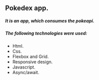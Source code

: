 ## Pokedex app.

##### It is an app, which consumes the pokeapi.

##### The following technologies were used:

- Html.
- Css.
- Flexbox and Grid.
- Responsive design.
- Javascript.
- Async/await.
